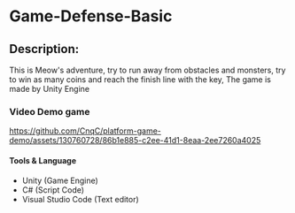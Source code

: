 # Game-Defense-Basic

## Description:
 This is Meow's adventure, try to run away from obstacles and monsters, try to win as many coins and reach the finish line with the key, The game is made by Unity Engine

### Video Demo game
https://github.com/CnqC/platform-game-demo/assets/130760728/86b1e885-c2ee-41d1-8eaa-2ee7260a4025


#### Tools & Language
- Unity (Game Engine)
- C# (Script Code)
- Visual Studio Code (Text editor)
